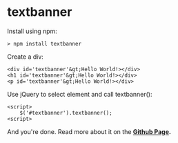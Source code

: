 # textbanner

Install using npm:
~~~~
> npm install textbanner
~~~~

Create a div:
~~~~
<div id='textbanner'&gt;Hello World!></div>
<h1 id='textbanner'&gt;Hello World!></div>
<p id='textbanner'&gt;Hello World!></div>
~~~~

Use jQuery to select element and call textbanner():
~~~~
<script>
    $('#textbanner').textbanner();
<script>
~~~~

And you're done. Read more about it on the **[Github Page](https://michaeldfaber.github.io/textbanner/).**